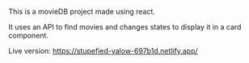 This is a movieDB project made using react.

It uses an API to find movies and changes states to display it in a card component.

Live version: https://stupefied-yalow-697b1d.netlify.app/
